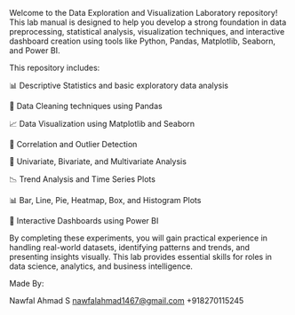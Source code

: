 Welcome to the Data Exploration and Visualization Laboratory repository! This lab manual is designed to help you develop a strong foundation in data preprocessing, statistical analysis, visualization techniques, and interactive dashboard creation using tools like Python, Pandas, Matplotlib, Seaborn, and Power BI.

This repository includes:

📊 Descriptive Statistics and basic exploratory data analysis

🧹 Data Cleaning techniques using Pandas

📈 Data Visualization using Matplotlib and Seaborn

🧮 Correlation and Outlier Detection

📌 Univariate, Bivariate, and Multivariate Analysis

📉 Trend Analysis and Time Series Plots

📊 Bar, Line, Pie, Heatmap, Box, and Histogram Plots

🧭 Interactive Dashboards using Power BI

By completing these experiments, you will gain practical experience in handling real-world datasets, identifying patterns and trends, and presenting insights visually. This lab provides essential skills for roles in data science, analytics, and business intelligence.

Made By:

Nawfal Ahmad S
nawfalahmad1467@gmail.com
+918270115245